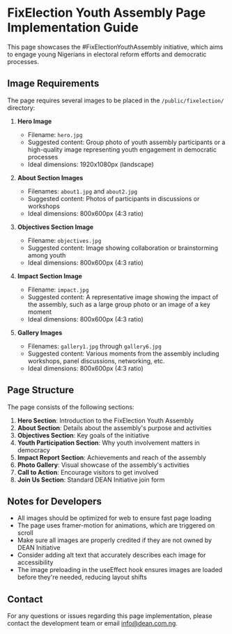 # FixElection Youth Assembly Page Implementation Guide

This page showcases the #FixElectionYouthAssembly initiative, which aims to engage young Nigerians in electoral reform efforts and democratic processes.

## Image Requirements

The page requires several images to be placed in the `/public/fixelection/` directory:

1. **Hero Image**
   - Filename: `hero.jpg`
   - Suggested content: Group photo of youth assembly participants or a high-quality image representing youth engagement in democratic processes
   - Ideal dimensions: 1920x1080px (landscape)

2. **About Section Images**
   - Filenames: `about1.jpg` and `about2.jpg`
   - Suggested content: Photos of participants in discussions or workshops
   - Ideal dimensions: 800x600px (4:3 ratio)

3. **Objectives Section Image**
   - Filename: `objectives.jpg`
   - Suggested content: Image showing collaboration or brainstorming among youth
   - Ideal dimensions: 800x600px (4:3 ratio)

4. **Impact Section Image**
   - Filename: `impact.jpg`
   - Suggested content: A representative image showing the impact of the assembly, such as a large group photo or an image of a key moment
   - Ideal dimensions: 800x600px (4:3 ratio)

5. **Gallery Images**
   - Filenames: `gallery1.jpg` through `gallery6.jpg`
   - Suggested content: Various moments from the assembly including workshops, panel discussions, networking, etc.
   - Ideal dimensions: 800x600px (4:3 ratio)

## Page Structure

The page consists of the following sections:

1. **Hero Section**: Introduction to the FixElection Youth Assembly
2. **About Section**: Details about the assembly's purpose and activities
3. **Objectives Section**: Key goals of the initiative
4. **Youth Participation Section**: Why youth involvement matters in democracy
5. **Impact Report Section**: Achievements and reach of the assembly
6. **Photo Gallery**: Visual showcase of the assembly's activities
7. **Call to Action**: Encourage visitors to get involved
8. **Join Us Section**: Standard DEAN Initiative join form

## Notes for Developers

- All images should be optimized for web to ensure fast page loading
- The page uses framer-motion for animations, which are triggered on scroll
- Make sure all images are properly credited if they are not owned by DEAN Initiative
- Consider adding alt text that accurately describes each image for accessibility
- The image preloading in the useEffect hook ensures images are loaded before they're needed, reducing layout shifts

## Contact

For any questions or issues regarding this page implementation, please contact the development team or email info@dean.com.ng. 